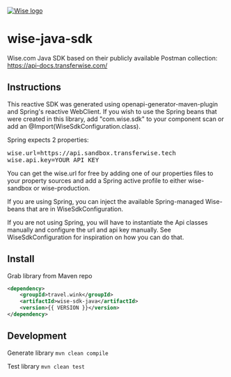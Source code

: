 [![Wise logo](https://res.cloudinary.com/traveliko/image/upload/c_scale,h_75/v1653285543/wink/logo_text.png)](https://wink.travel)

# wise-java-sdk
Wise.com Java SDK based on their publicly available Postman collection: https://api-docs.transferwise.com/

## Instructions
This reactive SDK was generated using openapi-generator-maven-plugin and Spring's reactive WebClient. If you wish to use the Spring beans that were created in this library, add "com.wise.sdk" to your component scan or add an @Import(WiseSdkConfiguration.class).

Spring expects 2 properties:

<pre>
wise.url=https://api.sandbox.transferwise.tech
wise.api.key=YOUR_API_KEY
</pre>

You can get the wise.url for free by adding one of our properties files to your property sources and add a Spring active profile to either wise-sandbox or wise-production.

If you are using Spring, you can inject the available Spring-managed Wise-beans that are in WiseSdkConfiguration.

If you are not using Spring, you will have to instantiate the Api classes manually and configure the url and api key manually. See WiseSdkConfiguration for inspiration on how you can do that.

## Install
Grab library from Maven repo

~~~ xml
<dependency>
    <groupId>travel.wink</groupId>
    <artifactId>wise-sdk-java</artifactId>
    <version>{{ VERSION }}</version>
</dependency>
~~~

## Development
Generate library
`mvn clean compile`

Test library
`mvn clean test`
